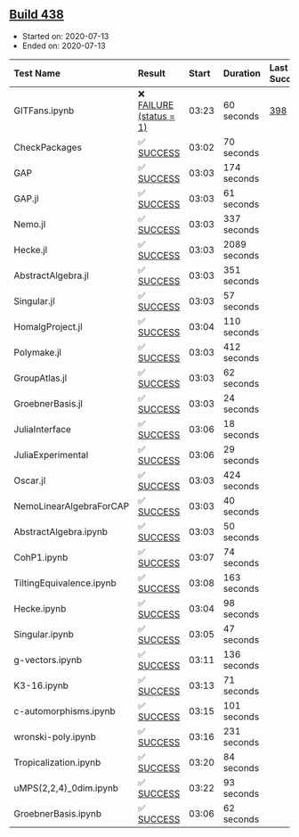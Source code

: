 ## [Build 438](https://oscarci.mathematik.uni-kl.de/job/oscar-stable/438/)

* Started on: 2020-07-13
* Ended on: 2020-07-13

| Test Name    | Result | Start | Duration | Last Success | First Failure |
|:-------------|:-------|:------|:---------|:-------------|:--------------|
| GITFans.ipynb | ❌ [FAILURE (status = 1)](https://oscarci.mathematik.uni-kl.de/job/oscar-stable/438/artifact/logs/build-438/GITFans.ipynb.log) | 03:23 | 60 seconds | [398](https://oscarci.mathematik.uni-kl.de/job/oscar-stable/398/) | [399](https://oscarci.mathematik.uni-kl.de/job/oscar-stable/399/) |
| CheckPackages | ✅ [SUCCESS](https://oscarci.mathematik.uni-kl.de/job/oscar-stable/438/artifact/logs/build-438/CheckPackages.log) | 03:02 | 70 seconds |  |  |
| GAP | ✅ [SUCCESS](https://oscarci.mathematik.uni-kl.de/job/oscar-stable/438/artifact/logs/build-438/GAP.log) | 03:03 | 174 seconds |  |  |
| GAP.jl | ✅ [SUCCESS](https://oscarci.mathematik.uni-kl.de/job/oscar-stable/438/artifact/logs/build-438/GAP.jl.log) | 03:03 | 61 seconds |  |  |
| Nemo.jl | ✅ [SUCCESS](https://oscarci.mathematik.uni-kl.de/job/oscar-stable/438/artifact/logs/build-438/Nemo.jl.log) | 03:03 | 337 seconds |  |  |
| Hecke.jl | ✅ [SUCCESS](https://oscarci.mathematik.uni-kl.de/job/oscar-stable/438/artifact/logs/build-438/Hecke.jl.log) | 03:03 | 2089 seconds |  |  |
| AbstractAlgebra.jl | ✅ [SUCCESS](https://oscarci.mathematik.uni-kl.de/job/oscar-stable/438/artifact/logs/build-438/AbstractAlgebra.jl.log) | 03:03 | 351 seconds |  |  |
| Singular.jl | ✅ [SUCCESS](https://oscarci.mathematik.uni-kl.de/job/oscar-stable/438/artifact/logs/build-438/Singular.jl.log) | 03:03 | 57 seconds |  |  |
| HomalgProject.jl | ✅ [SUCCESS](https://oscarci.mathematik.uni-kl.de/job/oscar-stable/438/artifact/logs/build-438/HomalgProject.jl.log) | 03:04 | 110 seconds |  |  |
| Polymake.jl | ✅ [SUCCESS](https://oscarci.mathematik.uni-kl.de/job/oscar-stable/438/artifact/logs/build-438/Polymake.jl.log) | 03:03 | 412 seconds |  |  |
| GroupAtlas.jl | ✅ [SUCCESS](https://oscarci.mathematik.uni-kl.de/job/oscar-stable/438/artifact/logs/build-438/GroupAtlas.jl.log) | 03:03 | 62 seconds |  |  |
| GroebnerBasis.jl | ✅ [SUCCESS](https://oscarci.mathematik.uni-kl.de/job/oscar-stable/438/artifact/logs/build-438/GroebnerBasis.jl.log) | 03:03 | 24 seconds |  |  |
| JuliaInterface | ✅ [SUCCESS](https://oscarci.mathematik.uni-kl.de/job/oscar-stable/438/artifact/logs/build-438/JuliaInterface.log) | 03:06 | 18 seconds |  |  |
| JuliaExperimental | ✅ [SUCCESS](https://oscarci.mathematik.uni-kl.de/job/oscar-stable/438/artifact/logs/build-438/JuliaExperimental.log) | 03:06 | 29 seconds |  |  |
| Oscar.jl | ✅ [SUCCESS](https://oscarci.mathematik.uni-kl.de/job/oscar-stable/438/artifact/logs/build-438/Oscar.jl.log) | 03:03 | 424 seconds |  |  |
| NemoLinearAlgebraForCAP | ✅ [SUCCESS](https://oscarci.mathematik.uni-kl.de/job/oscar-stable/438/artifact/logs/build-438/NemoLinearAlgebraForCAP.log) | 03:03 | 40 seconds |  |  |
| AbstractAlgebra.ipynb | ✅ [SUCCESS](https://oscarci.mathematik.uni-kl.de/job/oscar-stable/438/artifact/logs/build-438/AbstractAlgebra.ipynb.log) | 03:03 | 50 seconds |  |  |
| CohP1.ipynb | ✅ [SUCCESS](https://oscarci.mathematik.uni-kl.de/job/oscar-stable/438/artifact/logs/build-438/CohP1.ipynb.log) | 03:07 | 74 seconds |  |  |
| TiltingEquivalence.ipynb | ✅ [SUCCESS](https://oscarci.mathematik.uni-kl.de/job/oscar-stable/438/artifact/logs/build-438/TiltingEquivalence.ipynb.log) | 03:08 | 163 seconds |  |  |
| Hecke.ipynb | ✅ [SUCCESS](https://oscarci.mathematik.uni-kl.de/job/oscar-stable/438/artifact/logs/build-438/Hecke.ipynb.log) | 03:04 | 98 seconds |  |  |
| Singular.ipynb | ✅ [SUCCESS](https://oscarci.mathematik.uni-kl.de/job/oscar-stable/438/artifact/logs/build-438/Singular.ipynb.log) | 03:05 | 47 seconds |  |  |
| g-vectors.ipynb | ✅ [SUCCESS](https://oscarci.mathematik.uni-kl.de/job/oscar-stable/438/artifact/logs/build-438/g-vectors.ipynb.log) | 03:11 | 136 seconds |  |  |
| K3-16.ipynb | ✅ [SUCCESS](https://oscarci.mathematik.uni-kl.de/job/oscar-stable/438/artifact/logs/build-438/K3-16.ipynb.log) | 03:13 | 71 seconds |  |  |
| c-automorphisms.ipynb | ✅ [SUCCESS](https://oscarci.mathematik.uni-kl.de/job/oscar-stable/438/artifact/logs/build-438/c-automorphisms.ipynb.log) | 03:15 | 101 seconds |  |  |
| wronski-poly.ipynb | ✅ [SUCCESS](https://oscarci.mathematik.uni-kl.de/job/oscar-stable/438/artifact/logs/build-438/wronski-poly.ipynb.log) | 03:16 | 231 seconds |  |  |
| Tropicalization.ipynb | ✅ [SUCCESS](https://oscarci.mathematik.uni-kl.de/job/oscar-stable/438/artifact/logs/build-438/Tropicalization.ipynb.log) | 03:20 | 84 seconds |  |  |
| uMPS(2,2,4)_0dim.ipynb | ✅ [SUCCESS](https://oscarci.mathematik.uni-kl.de/job/oscar-stable/438/artifact/logs/build-438/uMPS-2-2-4-_0dim.ipynb.log) | 03:22 | 93 seconds |  |  |
| GroebnerBasis.ipynb | ✅ [SUCCESS](https://oscarci.mathematik.uni-kl.de/job/oscar-stable/438/artifact/logs/build-438/GroebnerBasis.ipynb.log) | 03:06 | 62 seconds |  |  |
